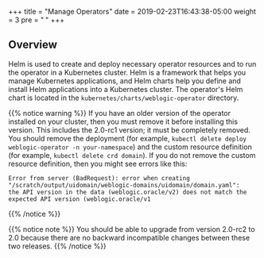 +++
title = "Manage Operators"
date = 2019-02-23T16:43:38-05:00
weight = 3
pre = "<b> </b>"
+++


## Overview

Helm is used to create and deploy necessary operator resources and to run the operator in a Kubernetes cluster. Helm is a framework that helps you manage Kubernetes applications, and Helm charts help you define and install Helm applications into a Kubernetes cluster. The operator's Helm chart is located in the `kubernetes/charts/weblogic-operator` directory.

{{% notice warning %}}
If you have an older version of the operator installed on your cluster, then you must remove it before installing this version. This includes the 2.0-rc1 version; it must be completely removed. You should remove the deployment (for example, `kubectl delete deploy weblogic-operator -n your-namespace`) and the custom
resource definition (for example, `kubectl delete crd domain`).  If you do not remove
the custom resource definition, then you might see errors like this:
```
Error from server (BadRequest): error when creating "/scratch/output/uidomain/weblogic-domains/uidomain/domain.yaml":
the API version in the data (weblogic.oracle/v2) does not match the expected API version (weblogic.oracle/v1
```
{{% /notice %}}      

{{% notice note %}}
You should be able to upgrade from version 2.0-rc2 to 2.0 because there are no backward incompatible changes between these two releases.
{{% /notice %}}
